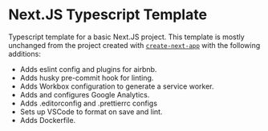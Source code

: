 # Next.JS Typescript Template

Typescript template for a basic Next.JS project. This template is mostly unchanged from the project created with [`create-next-app`](https://github.com/vercel/next.js/tree/canary/packages/create-next-app) with the following additions:

* Adds eslint config and plugins for airbnb.
* Adds husky pre-commit hook for linting.
* Adds Workbox configuration to generate a service worker.
* Adds and configures Google Analytics.
* Adds .editorconfig and .prettierrc configs
* Sets up VSCode to format on save and lint.
* Adds Dockerfile.

